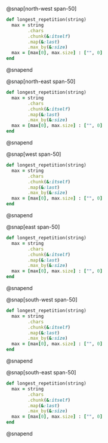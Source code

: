 @snap[north-west span-50]
```ruby zoom-07
def longest_repetition(string)
  max = string
        .chars
        .chunk(&:itself)
        .map(&:last)
        .max_by(&:size)
  max = [max[0], max.size] : ["", 0]
end
```
@snapend

@snap[north-east span-50]
```ruby zoom-07 code-font-victor-mono
def longest_repetition(string)
  max = string
        .chars
        .chunk(&:itself)
        .map(&:last)
        .max_by(&:size)
  max = [max[0], max.size] : ["", 0]
end
```
@snapend

@snap[west span-50]
```ruby zoom-07 code-font-victor-mono-italic
def longest_repetition(string)
  max = string
        .chars
        .chunk(&:itself)
        .map(&:last)
        .max_by(&:size)
  max = [max[0], max.size] : ["", 0]
end
```
@snapend

@snap[east span-50]
```ruby zoom-07 code-font-inconsolata
def longest_repetition(string)
  max = string
        .chars
        .chunk(&:itself)
        .map(&:last)
        .max_by(&:size)
  max = [max[0], max.size] : ["", 0]
end
```
@snapend

@snap[south-west span-50]
```ruby zoom-07 code-font-iosevka
def longest_repetition(string)
  max = string
        .chars
        .chunk(&:itself)
        .map(&:last)
        .max_by(&:size)
  max = [max[0], max.size] : ["", 0]
end
```
@snapend

@snap[south-east span-50]
```ruby zoom-07 code-font-fira-code
def longest_repetition(string)
  max = string
        .chars
        .chunk(&:itself)
        .map(&:last)
        .max_by(&:size)
  max = [max[0], max.size] : ["", 0]
end
```
@snapend

